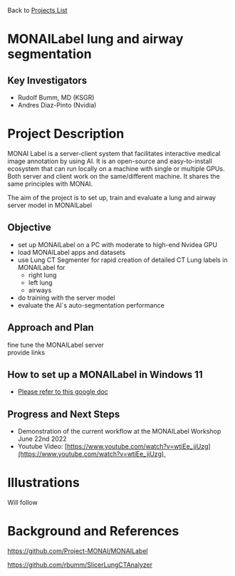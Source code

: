Back to [Projects List](../../README.md#ProjectsList)

# MONAILabel lung and airway segmentation

## Key Investigators

*   Rudolf Bumm, MD (KSGR)
*   Andres Diaz-Pinto (Nvidia)

# Project Description

MONAI Label is a server-client system that facilitates interactive medical image annotation by using AI. It is an open-source and easy-to-install ecosystem that can run locally on a machine with single or multiple GPUs. Both server and client work on the same/different machine. It shares the same principles with MONAI.

The aim of the project is to set up, train and evaluate a lung and airway server model in MONAILabel

## Objective

*   set up MONAILabel on a PC with moderate to high-end Nvidea GPU
*   load MONAILabel apps and datasets
*   use Lung CT Segmenter for rapid creation of detailed CT Lung labels in MONAILabel for
    *   right lung
    *   left lung
    *   airways
*   do training with the server model 
*   evaluate the AI´s auto-segmentation performance

## Approach and Plan

fine tune the MONAILabel server  
provide links

## How to set up a MONAILabel in Windows 11

*   [Please refer to this google doc](https://docs.google.com/document/d/1azFpJutBVJEW9W_riYZlXzrXac58ToCEzNTAwkzNf2c/edit) 

## Progress and Next Steps

*   Demonstration of the current workflow at the MONAILabel Workshop June 22nd 2022
*   Youtube Video: [https://www.youtube.com/watch?v=wtiEe_jiUzg](https://www.youtube.com/watch?v=wtiEe_jiUzg) 

# Illustrations

Will follow

# Background and References

https://github.com/Project-MONAI/MONAILabel

https://github.com/rbumm/SlicerLungCTAnalyzer
